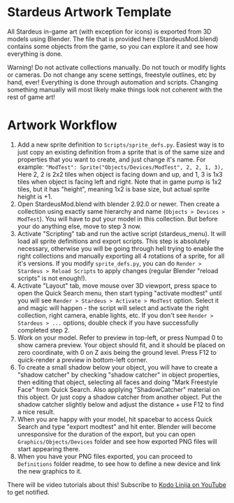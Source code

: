 # Stardeus Artwork Template

All Stardeus in-game art (with exception for icons) is exported from 
3D models using Blender. The file that is provided here (StardeusMod.blend)
contains some objects from the game, so you can explore it and see how everything
is done.

Warning! Do not activate collections manually. Do not touch or modify lights or 
cameras. Do not change any scene settings, freestyle outlines, etc by hand, ever!
Everything is done through automation and scripts. Changing something manually
will most likely make things look not coherent with the rest of game art!

# Artwork Workflow

1. Add a new sprite definition to `Scripts/sprite_defs.py`. Easiest way is to just
   copy an existing definition from a sprite that is of the same size and properties
   that you want to create, and just change it's name. For example:
   `"ModTest": Sprite("Objects/Devices/ModTest", 2, 2, 1, 3),`
   Here 2, 2 is 2x2 tiles when object is facing down and up, and 1, 3 is 1x3
   tiles when object is facing left and right. Note that in game pump is 1x2 tiles,
   but it has "height", meaning 1x2 is base size, but actual sprite height is +1.
2. Open StardeusMod.blend with blender 2.92.0 or newer. Then create a collection
   using exactly same hierarchy and name (`Objects > Devices > ModTest`). You
   will have to put your model in this collection. But before your do anything 
   else, move to step 3 now.
3. Activate "Scripting" tab and run the active script (stardeus_menu). It will load
   all sprite definitions and export scripts. This step is absolutely necessary,
   otherwise you will be going through hell trying to enable the right collections
   and manually exporting all 4 rotations of a sprite, for all it's versions.
   If you modify `sprite_defs.py`, you can do `Render > Stardeus > Reload Scripts`
   to apply changes (regular Blender "reload scripts" is not enough!).
4. Activate "Layout" tab, move mouse over 3D viewport, press space to open the 
   Quick Search menu, then start typing "activate modtest" until you will see
   `Render > Stardeus > Activate > ModTest` option. Select it and magic will
   happen - the script will select and activate the right collection, right camera,
   enable lights, etc. If you don't see `Render > Stardeus > ...` options, double
   check if you have successfully completed step 2.
5. Work on your model. Refer to preview in top-left, or press Numpad 0 to show 
   camera preview. Your object should fit, and it should be placed on zero
   coordinate, with 0 on Z axis being the ground level. Press F12 to quick-render
   a preview in bottom-left corner.
6. To create a small shadow below your object, you will have to create a "shadow
   catcher" by checking "shadow catcher" in object properties, then editing that
   object, selecting all faces and doing "Mark Freestyle Face" from Quick Search.
   Also applying "ShadowCatcher" material on this object. Or just copy a shadow
   catcher from another object. Put the shadow catcher slightly below and adjust
   the distance + use F12 to find a nice result.
7. When you are happy with your model, hit spacebar to access Quick Search and
   type "export modtest" and hit enter. Blender will become unresponsive for the
   duration of the export, but you can open `Graphics/Objects/Devices` folder
   and see how exported PNG files will start appearing there.
8. When you have your PNG files exported, you can proceed to `Definitions` folder
   readme, to see how to define a new device and link the new graphics to it.

There will be video tutorials about this! Subscribe to 
[Kodo Linija on YouTube](https://www.youtube.com/channel/UCYRe2i1dSAXCr6a6TYsQawQ) 
to get notified.